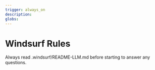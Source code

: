 ```yaml
---
trigger: always_on
description: 
globs: 
---
```


# Windsurf Rules
Always read .windsurf/README-LLM.md before starting to answer any questions.